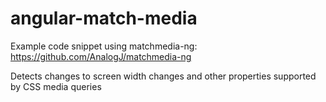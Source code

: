 # angular-match-media
Example code snippet using matchmedia-ng: https://github.com/AnalogJ/matchmedia-ng

Detects changes to screen width changes and other properties supported by CSS media queries 
